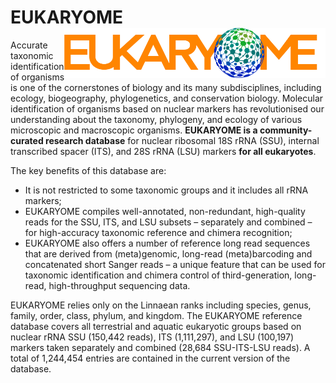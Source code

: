 # EUKARYOME <img src='assets/EUKARYOME_Logo.png' align="right" height="80" />

Accurate taxonomic identification of organisms is one of the cornerstones of biology and its many subdisciplines, 
including ecology, biogeography, phylogenetics, and conservation biology. 
Molecular identification of organisms based on nuclear markers has revolutionised our understanding about 
the taxonomy, phylogeny, and ecology of various microscopic and macroscopic organisms. 
**EUKARYOME is a community-curated research database** for nuclear ribosomal 18S rRNA (SSU), 
internal transcribed spacer (ITS), and 28S rRNA (LSU) markers **for all eukaryotes**.  

The key benefits of this database are:  

- It is not restricted to some taxonomic groups and it includes all rRNA markers;  
- EUKARYOME compiles well-annotated, non-redundant, high-quality reads for the SSU, ITS, and LSU subsets – separately and combined – for high-accuracy taxonomic reference and chimera recognition;  
- EUKARYOME also offers a number of reference long read sequences that are derived from (meta)genomic, long-read (meta)barcoding and concatenated short Sanger reads – a unique feature that can be used for taxonomic identification and chimera control of third-generation, long-read, high-throughput sequencing data.  

EUKARYOME relies only on the Linnaean ranks including species, genus, family, order, class, phylum, and kingdom. 
The EUKARYOME reference database covers all terrestrial and aquatic eukaryotic groups based on nuclear rRNA 
SSU (150,442 reads), ITS (1,111,297), and LSU (100,197) markers taken separately and combined (28,684 SSU-ITS-LSU reads). 
A total of 1,244,454 entries are contained in the current version of the database.  
